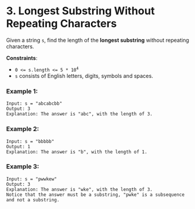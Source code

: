 # 3. Longest Substring Without Repeating Characters

Given a string `s`, find the length of the **longest substring** without repeating characters.

**Constraints**:
- <code>0 <= s.length <= 5 * 10<sup>4</sup></code>
- `s` consists of English letters, digits, symbols and spaces.

### Example 1:
```
Input: s = "abcabcbb"
Output: 3
Explanation: The answer is "abc", with the length of 3.
```

### Example 2:
```
Input: s = "bbbbb"
Output: 1
Explanation: The answer is "b", with the length of 1.
```

### Example 3:
```
Input: s = "pwwkew"
Output: 3
Explanation: The answer is "wke", with the length of 3.
Notice that the answer must be a substring, "pwke" is a subsequence and not a substring.
```
